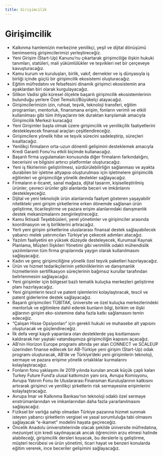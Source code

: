 ```yaml
---
title: Girişimcilik
---
```


Girişimcilik
===


* Kalkınma hamlemizin merkezine yenilikçi, yeşil ve dijital dönüşümü benimsemiş girişimcilerimizi yerleştireceğiz.
* Yeni Girişim (Start-Up) Kanunu’nu çıkartarak girişimciliğe ilişkin hukuki tanımları, statüleri, mali yükümlülükler ve teşvikleri net bir çerçeveye kavuşturacağız.
* Kamu kurum ve kuruluşları, birlik, vakıf, dernekler ve iş dünyasıyla iş birliği içinde güçlü bir girişimcilik ekosistemi oluşturacağız.
* Eğitim müfredatını ve felsefesini dinamik girişimci ekosistemin ana ayaklardan biri olarak kurgulayacağız.
* Silikon Vadisi gibi küresel ölçekte başarılı girişimcilik ekosistemlerinin bulunduğu yerlere Özel Temsilci/Büyükelçi atayacağız.
* Girişimcilerimizin izin, ruhsat, teşvik, teknoloji transferi, eğitim programları, mentorluk, finansmana erişim, fonların verimli ve etkili kullanılması gibi tüm ihtiyaçlarını tek duraktan karşılamak amacıyla Girişimcilik Merkezi kuracağız
* Yeni Girişimler başta olmak üzere girişimcilik ve yenilikçilik faaliyetlerini destekleyecek finansal araçları çeşitlendireceğiz.
* Girişimcilere yönelik hibe ve teşvik sürecini sadeleştirip, süreçleri kısaltacağız.
* Yenilikçi firmaların orta-uzun dönemli gelişimini desteklemek amacıyla Kredi Garanti Fonu’nu etkili biçimde kullanacağız.
* Başarılı firma uygulamaları konusunda diğer firmaların farkındalığını, becerisini ve bilgisini artırıcı platformlar oluşturacağız.
* Yeni iş fikirlerinin geliştirilmesi, sürdürülebilirliğin sağlanması ve ayakta durabilen bir işletme altyapısı oluşturulması için işletmelere girişimcilik eğitimleri ve girişimciliğe yönelik destekler sağlayacağız.
* Firmaların e-ticaret, sanal mağaza, dijital tasarım, kişiselleştirilmiş ürünler, çevreci ürünler gibi alanlarda beceri ve imkânlarını destekleyeceğiz.
* Dijital ve yeni teknolojik ürün alanlarında faaliyet gösteren yaşayabilir nitelikteki yeni girişim şirketlerine erken dönemde sağlanan ürün geliştirme, ticarileştirme ve pazara erişim alanlarındaki danışmanlık destek mekanizmalarını zenginleştireceğiz.
* Kamu İktisadi Teşebbüsleri, yerel yönetimler ve girişimciler arasında koordinasyon ve iş birliklerini artıracağız.
* Yerli yeni girişim şirketlerine uluslararası finansal destek sağlayabilecek yabancı melek yatırımcıları Türkiye’ye çekecek adımları atacağız.
* Yazılım faaliyetini en yüksek düzeyde desteleyecek, Kurumsal Kaynak Planlama, Müşteri İlişkileri Yönetimi gibi verimlilik odaklı mühendislik yazılımlarının tüm firma gruplarında yaygın olarak kullanılmasını sağlayacağız.
* Kadın ve genç girişimciliğine yönelik özel teşvik paketleri hazırlayacağız.
* Ürün ve hizmet tedarikçilerinin yetkinliklerinin ve danışmanlık hizmetlerinin sertifikasyon süreçlerinin bağımsız kurullar tarafından belirlenmesini sağlayacağız.
* Yeni girişimler için bölgesel bazlı tematik kuluçka merkezleri geliştirme planı hazırlayacağız.
* Yeni girişimlerin tescil ve patent işlemlerini kolaylaştıracak, tescil ve patent giderlerine destek sağlayacağız.
* Başarılı girişimcileri TÜBİTAK, üniversite ve özel kuluçka merkezlerindeki mentorluk ve eğitimlere dahil ederek bunların bilgi, birikim ve ilişki ağlarının girişim eko-sistemine daha fazla katkı sağlamasını temin edeceğiz.
* “Çalışan Hisse Opsiyonları” için gerekli hukuki ve muhasebe alt yapısını oluşturacak ve güçlendireceğiz.
* İlk defa vergi kaydı yapanlara olan desteklerde yaş kısıtlamasını kaldırarak her yaştaki vatandaşımıza girişimciliğin kapısını açacağız.
* AB’nin Horizon Europe programı altında yer alan CONNECT ve SCALEUP üzerinden finanse edilecek bir AB-Türkiye yeni girişim (Start-Up) odak programı oluşturacak, AB’de ve Türkiye’deki yeni girişimlerin teknoloji, sermaye ve pazara erişime yönelik ortaklıklar kurmalarını kolaylaştıracağız.
* Fonların fonu yaklaşımı ile 2019 yılında kurulan ancak küçük çaplı kalan Turkey Future Fund’a ulusal katkımızın yanı sıra, Avrupa Komisyonu, Avrupa Yatırım Fonu ile Uluslararası Finansman Kuruluşlarının katkısını artırarak girişimci ve yenilikçi şirketlerin risk sermayesine erişimlerini kolaylaştıracağız.
* Avrupa İmar ve Kalkınma Bankası’nın teknoloji odaklı özel sermaye enstrümanlarından ve imkanlarından daha fazla yararlanılmasını sağlayacağız.
* Fiziksel bir varlığa sahip olmadan Türkiye pazarına hizmet sunmak isteyen yabancı şirketlerin vergisel ve yasal sorumluluğa tabi olmasını sağlayacak “e-ikamet” modelini hayata geçireceğiz.
* Öncelik Anadolu üniversitelerinde olacak şekilde üniversite müfredatına, mezuniyet için kredi sayılmayacak ancak öğrencinin arzu etmesi halinde alabileceği, girişimcilik dersleri koyacak, bu derslerle iş geliştirme, müşteri tecrübesi ve ürün yönetimi, ticari hayat ve benzeri konularda eğitim vererek, ince beceriler gelişimini sağlayacağız.